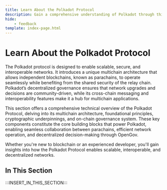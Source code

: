 ```yaml
---
title: Learn About the Polkadot Protocol
description: Gain a comprehensive understanding of Polkadot through this technical overview, exploring its architecture, fundamental concepts, and essential components.
hide: 
    - feedback
template: index-page.html
---
```


# Learn About the Polkadot Protocol

The Polkadot protocol is designed to enable scalable, secure, and interoperable networks. It introduces a unique multichain architecture that allows independent blockchains, known as parachains, to operate seamlessly while benefiting from the shared security of the relay chain. Polkadot’s decentralized governance ensures that network upgrades and decisions are community-driven, while its cross-chain messaging and interoperability features make it a hub for multichain applications.

This section offers a comprehensive technical overview of the Polkadot Protocol, delving into its multichain architecture, foundational principles, cryptographic underpinnings, and on-chain governance system. These key components constitute the core building blocks that power Polkadot, enabling seamless collaboration between parachains, efficient network operation, and decentralized decision-making through OpenGov. 

Whether you're new to blockchain or an experienced developer, you'll gain insights into how the Polkadot Protocol enables scalable, interoperable, and decentralized networks.

## In This Section

:::INSERT_IN_THIS_SECTION:::
